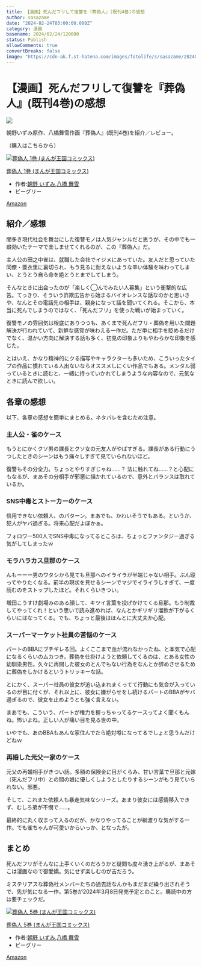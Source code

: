 ```yaml
---
title: 【漫画】死んだフリして復讐を『葬偽人』(既刊4巻)の感想
author: sasazame
date: "2024-02-24T03:00:00.000Z"
category: 漫画
basename: 2024/02/24/120000
status: Publish
allowComments: true
convertBreaks: false
image: "https://cdn-ak.f.st-hatena.com/images/fotolife/s/sasazame/20240222/20240222223654.png"
---
```

# 【漫画】死んだフリして復讐を『葬偽人』(既刊4巻)の感想

![](https://cdn-ak.f.st-hatena.com/images/fotolife/s/sasazame/20240222/20240222223654.png)

朝野いずみ原作、八橋舞雪作画『葬偽人』(既刊4巻)を紹介／レビュー。

（購入はこちらから）  

[![葬偽人 1巻 (まんが王国コミックス)](https://m.media-amazon.com/images/I/413FotxXo5L._SL500_.jpg "葬偽人 1巻 (まんが王国コミックス)")](https://www.amazon.co.jp/dp/B09TZXLXL8?tag=mochig08-22&linkCode=ogi&th=1&psc=1)

[葬偽人 1巻 (まんが王国コミックス)](https://www.amazon.co.jp/dp/B09TZXLXL8?tag=mochig08-22&linkCode=ogi&th=1&psc=1)

-   作者:[朝野 いずみ](https://d.hatena.ne.jp/keyword/%C4%AB%CC%EE%20%A4%A4%A4%BA%A4%DF),[八橋 舞雪](https://d.hatena.ne.jp/keyword/%C8%AC%B6%B6%20%C9%F1%C0%E3)
-   ビーグリー

[Amazon](https://www.amazon.co.jp/dp/B09TZXLXL8?tag=mochig08-22&linkCode=ogi&th=1&psc=1)

<!-- Extended Body -->

## 紹介／感想

闇多き現代社会を舞台にした復讐モノは人気ジャンルだと思うが、その中でも一癖効いたテーマで楽しませてくれるのが、この『葬偽人』だ。

主人公の田之中雀は、就職した会社でイジメにあっていた。友人だと思っていた同僚・亜衣里に裏切られ、もう見るに耐えないような辛い体験を味わってしまい、とうとう自ら命を絶とうとまでしてしまう。

そんなときに出会ったのが「楽しく◯んでみたい人募集」という衝撃的な広告。てっきり、そういう詐欺広告から始まるバイオレンスな話なのかと思いきや、なんとその電話先の相手は、親身になって話を聞いてくれる。そこから、本当に死んでしまうのではなく、「死んだフリ」を使った戦いが始まっていく。

復讐モノの雰囲気は根底にありつつも、あくまで死んだフリ・葬偽を用いた問題解決が行われていて、新鮮な感覚が味わえる一作だ。ただ単に相手を貶めるだけでなく、温かい方向に解決する話も多く、初見の印象よりもやわらかな印象を感じた。

とはいえ、かなり精神的にクる描写やキャラクターも多いため、こういったタイプの作品に慣れている人出ないならオススメしにくい作品でもある。メンタル弱っているときに読むと、一緒に持っていかれてしまうような内容なので、元気なときに読んで欲しい。

## 各章の感想

以下、各章の感想を簡単にまとめる。ネタバレを含むため注意。

### 主人公・雀のケース

もうとにかくクソ男の課長とクソ女の元友人がやばすぎる。課長がある行動にうつしたときのシーンはもう痛々しすぎて見ていられないほど。

復讐もその分全力。ちょっとやりすぎじゃね……？ 法に触れてね……？と心配にもなるが、まあその分相手が邪悪に描かれているので、意外とバランスは取れているか。

### SNS中毒とストーカーのケース

信用できない依頼人、のパターン。まあでも、かわいそうでもある。というか、犯人がヤバ過ぎる。将来心配だよぼかぁ。

フォロワー500人でSNS中毒になってるところは、ちょっとファンタジー過ぎる気がしてしまったｗ

### モラハラカス旦那のケース

んもーーー男のワタシから見ても旦那へのイライラが半端じゃない相手。ぶん殴ってやりたくなる。前半の現状を見せるシーンでマジでイライラしすぎて、一度読むのをストップしたほど。それくらいきつい。

増田こうすけ劇場みのある顔して、キツイ言葉を投げかけてくる旦那。もう制裁してやってくれ！という思いで読み進めれば、なんとかギリギリ溜飲が下がるくらいにはなってくる。でも、ちょっと最後はほんとに大丈夫か心配。

### スーパーマーケット社員の苦悩のケース

パートのBBAにブチギレる回。よくここまで血が流れなかったね、と本気で心配になるくらいのムカつき。葬偽を仕掛けようと依頼してくるのは、とある女性の幼馴染男性。久々に再開した彼女のとんでもない行為をなんとか辞めさせるために葬偽をしかけるというトリッキーな話。

とにかく、スーパー社員の彼女が追い込まれまくってて行動にも気合が入っているのが目に付くが、それ以上に、彼女に嫌がらせをし続けるパートのBBAがヤバ過ぎるので、彼女を止めようとも強く言えない。

まあでも、こういう、パートが権力を握っちゃってるケースってよく聞くもんね。怖いよね。正しい人が痛い目を見る世の中。

いやでも、あのBBAもあんな家住んでたら絶対噂になってるでしょと思うんだけどねｗ

### 再婚した元父一家のケース

元父の再婚相手がきつい話。多額の保険金に目がくらみ、甘い言葉で旦那と元嫁（死んだフリ中）との間の娘に優しくしようとしたりするシーンがもう見ていられない。邪悪。

そして、これまた依頼人も暴走気味なシリーズ。あまり彼女には感情移入できず、むしろ弟が不憫で……。

最終的に丸く収まって入るのだが、かなりやってることが綱渡りな気がする一作。でも雀ちゃんが可愛いからいっか、となったが。

## まとめ

死んだフリがそんなに上手くいくのだろうかと疑問も度々湧き上がるが、まあそこは漫画なので御愛嬌。気にせず楽しむのが吉だろう。

ミステリアスな葬偽社メンバーたちの過去話なんかもまだまだ繰り出されそうで、先が気になる一作。第5巻が2024年3月8日発売予定とのこと。購読中の方は要チェックだ。

[![葬偽人 5巻 (まんが王国コミックス)](https://m.media-amazon.com/images/I/41Pd+zqGqWL._SL500_.jpg "葬偽人 5巻 (まんが王国コミックス)")](https://www.amazon.co.jp/dp/B0CTZJWH3N?tag=mochig08-22&linkCode=ogi&th=1&psc=1)

[葬偽人 5巻 (まんが王国コミックス)](https://www.amazon.co.jp/dp/B0CTZJWH3N?tag=mochig08-22&linkCode=ogi&th=1&psc=1)

-   作者:[朝野 いずみ](https://d.hatena.ne.jp/keyword/%C4%AB%CC%EE%20%A4%A4%A4%BA%A4%DF),[八橋 舞雪](https://d.hatena.ne.jp/keyword/%C8%AC%B6%B6%20%C9%F1%C0%E3)
-   ビーグリー

[Amazon](https://www.amazon.co.jp/dp/B0CTZJWH3N?tag=mochig08-22&linkCode=ogi&th=1&psc=1)